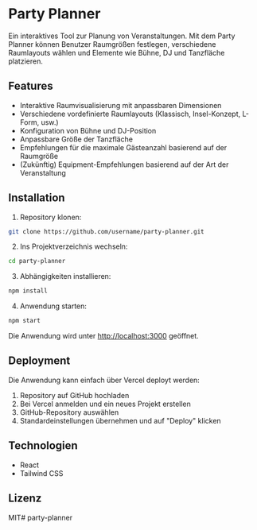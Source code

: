 # Party Planner

Ein interaktives Tool zur Planung von Veranstaltungen. Mit dem Party Planner können Benutzer Raumgrößen festlegen, verschiedene Raumlayouts wählen und Elemente wie Bühne, DJ und Tanzfläche platzieren.

## Features

- Interaktive Raumvisualisierung mit anpassbaren Dimensionen
- Verschiedene vordefinierte Raumlayouts (Klassisch, Insel-Konzept, L-Form, usw.)
- Konfiguration von Bühne und DJ-Position
- Anpassbare Größe der Tanzfläche
- Empfehlungen für die maximale Gästeanzahl basierend auf der Raumgröße
- (Zukünftig) Equipment-Empfehlungen basierend auf der Art der Veranstaltung

## Installation

1. Repository klonen:
```bash
git clone https://github.com/username/party-planner.git
```

2. Ins Projektverzeichnis wechseln:
```bash
cd party-planner
```

3. Abhängigkeiten installieren:
```bash
npm install
```

4. Anwendung starten:
```bash
npm start
```

Die Anwendung wird unter [http://localhost:3000](http://localhost:3000) geöffnet.

## Deployment

Die Anwendung kann einfach über Vercel deployt werden:

1. Repository auf GitHub hochladen
2. Bei Vercel anmelden und ein neues Projekt erstellen
3. GitHub-Repository auswählen
4. Standardeinstellungen übernehmen und auf "Deploy" klicken

## Technologien

- React
- Tailwind CSS

## Lizenz

MIT# party-planner
